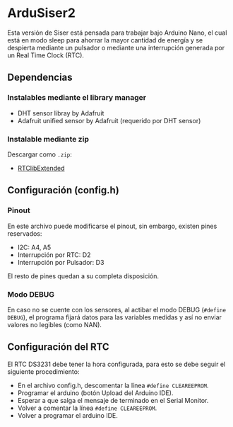 ArduSiser2
==========

Esta versión de Siser está pensada para trabajar bajo Arduino Nano,
el cual está en modo sleep para ahorrar la mayor cantidad de energía
y se despierta mediante un pulsador o mediante una interrupción generada
por un Real Time Clock (RTC).


## Dependencias

### Instalables mediante el library manager

- DHT sensor libray by Adafruit
- Adafruit unified sensor by Adafruit (requerido por DHT sensor)

### Instalable mediante zip

Descargar como `.zip`:

- [RTClibExtended](https://github.com/FabioCuomo/FabioCuomo-DS3231/)

## Configuración (config.h)

### Pinout

En este archivo puede modificarse el pinout, sin embargo,
existen pines reservados:

- I2C: A4, A5
- Interrupción por RTC: D2
- Interrupción por Pulsador: D3

El resto de pines quedan a su completa disposición.

### Modo DEBUG
En caso no se cuente con los sensores, al actibar el modo  DEBUG
(`#define DEBUG`), el programa fijará datos para las variables medidas
y así no enviar valores no legibles (como NAN).

## Configuración del RTC

El RTC DS3231 debe tener la hora configurada, para esto se debe
seguir el siguiente procedimiento:

- En el archivo config.h, descomentar la línea `#define CLEAREEPROM`.
- Programar el arduino (botón Upload del Arduino IDE).
- Esperar a que salga el mensaje de terminado en el Serial Monitor.
- Volver a comentar la línea `#define CLEAREEPROM`.
- Volver a programar el arduino IDE.
